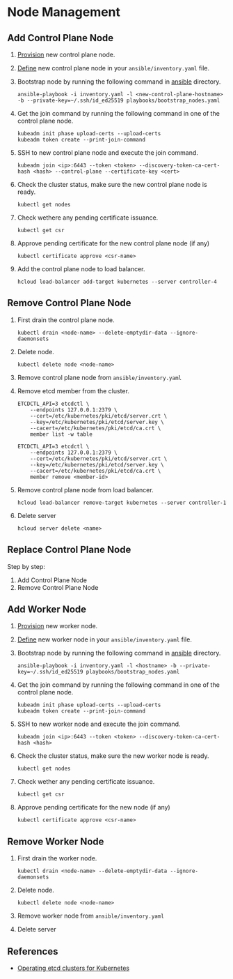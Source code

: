 # Node Management

## Add Control Plane Node

1. [Provision](./provision-nodes.md) new control plane node.
2. [Define](../ansible/README.md) new control plane node in your
   `ansible/inventory.yaml` file.
3. Bootstrap node by running the following command in [ansible](../ansible/)
   directory.

    ```shell
    ansible-playbook -i inventory.yaml -l <new-control-plane-hostname> -b --private-key=~/.ssh/id_ed25519 playbooks/bootstrap_nodes.yaml
    ```

4. Get the join command by running the following command in one of the control
   plane node.

    ```shell
    kubeadm init phase upload-certs --upload-certs
    kubeadm token create --print-join-command
    ```

5. SSH to new control plane node and execute the join command.

    ```shell
    kubeadm join <ip>:6443 --token <token> --discovery-token-ca-cert-hash <hash> --control-plane --certificate-key <cert>
    ```

6. Check the cluster status, make sure the new control plane node is ready.

    ```shell
    kubectl get nodes
    ```

7. Check wethere any pending certificate issuance.

    ```shell
    kubectl get csr
    ```

8. Approve pending certificate for the new control plane node (if any)

    ```shell
    kubectl certificate approve <csr-name>
    ```

9. Add the control plane node to load balancer.

    ```shell
    hcloud load-balancer add-target kubernetes --server controller-4
    ```

## Remove Control Plane Node

1. First drain the control plane node.

    ```shell
    kubectl drain <node-name> --delete-emptydir-data --ignore-daemonsets
    ```

2. Delete node.

    ```shell
    kubectl delete node <node-name>
    ```

3. Remove control plane node from `ansible/inventory.yaml`
4. Remove etcd member from the cluster.

    ```shell
    ETCDCTL_API=3 etcdctl \
        --endpoints 127.0.0.1:2379 \
        --cert=/etc/kubernetes/pki/etcd/server.crt \
        --key=/etc/kubernetes/pki/etcd/server.key \
        --cacert=/etc/kubernetes/pki/etcd/ca.crt \
        member list -w table

    ETCDCTL_API=3 etcdctl \
        --endpoints 127.0.0.1:2379 \
        --cert=/etc/kubernetes/pki/etcd/server.crt \
        --key=/etc/kubernetes/pki/etcd/server.key \
        --cacert=/etc/kubernetes/pki/etcd/ca.crt \
        member remove <member-id>
    ```

5. Remove control plane node from load balancer.

    ```shell
    hcloud load-balancer remove-target kubernetes --server controller-1
    ```

6. Delete server

    ```shell
    hcloud server delete <name>
    ```

## Replace Control Plane Node

Step by step:

1. Add Control Plane Node
2. Remove Control Plane Node

## Add Worker Node

1. [Provision](./provision-nodes.md) new worker node.
2. [Define](../ansible/README.md) new worker node in your
   `ansible/inventory.yaml` file.
3. Bootstrap node by running the following command in [ansible](../ansible/)
   directory.

    ```shell
    ansible-playbook -i inventory.yaml -l <hostname> -b --private-key=~/.ssh/id_ed25519 playbooks/bootstrap_nodes.yaml
    ```

4. Get the join command by running the following command in one of the control
   plane node.

    ```shell
    kubeadm init phase upload-certs --upload-certs
    kubeadm token create --print-join-command
    ```

5. SSH to new worker node and execute the join command.

    ```shell
    kubeadm join <ip>:6443 --token <token> --discovery-token-ca-cert-hash <hash>
    ```

6. Check the cluster status, make sure the new worker node is ready.

    ```shell
    kubectl get nodes
    ```

7. Check wether any pending certificate issuance.

    ```shell
    kubectl get csr
    ```

8. Approve pending certificate for the new node (if any)

    ```shell
    kubectl certificate approve <csr-name>
    ```

## Remove Worker Node

1. First drain the worker node.

    ```shell
    kubectl drain <node-name> --delete-emptydir-data --ignore-daemonsets
    ```

2. Delete node.

    ```shell
    kubectl delete node <node-name>
    ```

3. Remove worker node from `ansible/inventory.yaml`
4. Delete server

## References

-   [Operating etcd clusters for Kubernetes](https://kubernetes.io/docs/tasks/administer-cluster/configure-upgrade-etcd/)
